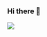 ### Hi there 👋

<img src="https://img.shields.io/badge/Unity-FFFFFF?style=flat&logo=Unity&logoColor=black"/>
